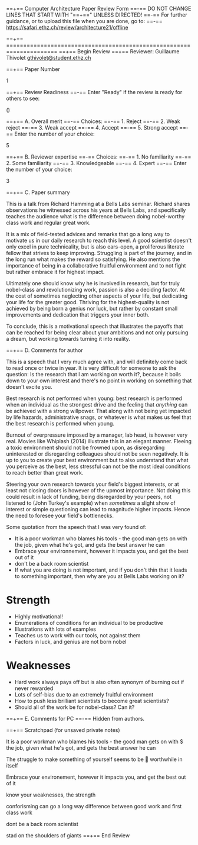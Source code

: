 ==+== Computer Architecture Paper Review Form
==-== DO NOT CHANGE LINES THAT START WITH "==+==" UNLESS DIRECTED!
==-== For further guidance, or to upload this file when you are done, go to:
==-== https://safari.ethz.ch/review/architecture21/offline

==+== =====================================================================
==+== Begin Review
==+== Reviewer: Guillaume Thivolet <gthivolet@student.ethz.ch>

==+== Paper Number

1

==+== Review Readiness
==-== Enter "Ready" if the review is ready for others to see:

()

==+== A. Overall merit
==-== Choices:
==-==    1. Reject
==-==    2. Weak reject
==-==    3. Weak accept
==-==    4. Accept
==-==    5. Strong accept
==-== Enter the number of your choice:

5

==+== B. Reviewer expertise
==-== Choices:
==-==    1. No familiarity
==-==    2. Some familiarity
==-==    3. Knowledgeable
==-==    4. Expert
==-== Enter the number of your choice:

3

==+== C. Paper summary

This is a talk from Richard Hamming at a Bells Labs seminar. Richard shares observations he witnessed across his years at Bells Labs, and specifically teaches the audience what is the difference between doing nobel-worthy class work and regular great work.

It is a mix of field-tested advices and remarks that go a long way to motivate us in our daily research to reach this level. A good scientist doesn't only excel in pure technicality, but is also ears-open, a proliferous literate fellow that strives to keep improving. Struggling is part of the journey, and in the long run what makes the reward so satisfying. He also mentions the importance of being in a collaborative fruitful environment and to not fight but rather embrace it for highest impact.

Ultimately one should know why he is involved in research, but for truly nobel-class and revolutionizing work, passion is also a deciding factor. At the cost of sometimes neglecting other aspects of your life, but dedicating your life for the greater good. Thriving for the highest-quality is not achieved by being born a genius nor luck, but rather by constant small improvements and dedication that triggers your inner both.

To conclude, this is a motivational speech that illustrates the payoffs that can be reached for being clear about your ambitions and not only pursuing a dream, but working towards turning it into reality.

==+== D. Comments for author

This is a speech that I very much agree with, and will definitely come back to read once or twice in year. It is very difficult for someone to ask the question: Is the research that I am working on worth it?, because it boils down to your own interest and there's no point in working on something that doesn't excite you.

Best research is not performed when young: best research is performed when an individual as the strongest drive and the feeling that *anything* can be achieved with a strong willpower. That along with not being yet impacted by life hazards, administrative snags, or whatever is what makes us feel that the best research is performed when young.  

Burnout of overpressure imposed by a manager, lab head, is however very real. Movies like Whiplash (2014) illustrate this in an elegant manner. Fleeing a toxic environment should not be frowned upon, as disregarding uninterested or disregarding colleagues should not be seen negatively. It is up to you to create your best environment but to also understand that what you perceive as the best, less stressful can not be the most ideal conditions to reach better than great work.

Steering your own research towards your field's biggest interests, or at least not closing doors is however of the upmost importance. Not doing this could result in lack of funding, being disregarded by your peers, not listened to (John Turkey's example) when *sometimes* a slight show of interest or simple questioning can lead to magnitude higher impacts. Hence the need to foresee your field's bottlenecks.

Some quotation from the speech that I was very found of:
- It is a poor workman who blames his tools - the good man gets on with the job, given what he's got, and gets the best answer he can
- Embrace your environnement, however it impacts you, and get the best out of it
- don't be a back room scientist
- If what you are doing is not important, and if you don't thin that it leads to something important, then why are you at Bells Labs working on it?

# Strength

- Highly motivational!
- Enumerations of conditions for an individual to be productive
- Illustrations with lots of examples
- Teaches us to work with our tools, not against them
- Factors in luck, and genius are not born nobel

# Weaknesses

- Hard work always pays off but is also often synonym of burning out if never rewarded
- Lots of self-bias due to an extremely fruitful environment
- How to push less brilliant scientists to become great scientists?
- Should all of the work be for nobel-class? Can it?

==+== E. Comments for PC
==-== Hidden from authors.

==+== Scratchpad (for unsaved private notes)

It is a poor workman who blames his tools - the good man gets on with $
the job, given what he's got, and gets the best answer he can

 The struggle to make something of yourself seems to be 
worthwhile in itself

Embrace your environement, however it impacts you, and get the best out of it

know your weaknesses, the strength

conforisming can go a long way
difference between good work and first class work

dont be a back room scientist

stad on the shoulders of giants
==+== End Review